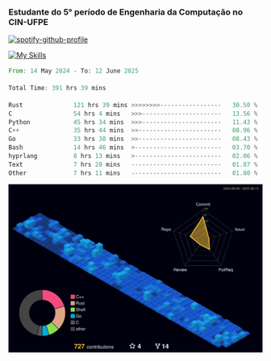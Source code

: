 
### Estudante do 5° período de Engenharia da Computação no CIN-UFPE

[![spotify-github-profile](https://spotify-github-profile.kittinanx.com/api/view?uid=21nggge2ld354asa4l3xoze2q&cover_image=true&theme=novatorem&show_offline=false&background_color=000000&interchange=true&bar_color=53b14f&bar_color_cover=true)](https://github.com/kittinan/spotify-github-profile)


[![My Skills](https://skillicons.dev/icons?i=c,cpp,rust,py,java,neovim&theme=dark)](https://skillicons.dev)

<!--START_SECTION:waka-->

```rust
From: 14 May 2024 - To: 12 June 2025

Total Time: 391 hrs 39 mins

Rust              121 hrs 39 mins >>>>>>>>-----------------   30.50 %
C                 54 hrs 4 mins   >>>----------------------   13.56 %
Python            45 hrs 34 mins  >>>----------------------   11.43 %
C++               35 hrs 44 mins  >>-----------------------   08.96 %
Go                33 hrs 38 mins  >>-----------------------   08.43 %
Bash              14 hrs 46 mins  >------------------------   03.70 %
hyprlang          8 hrs 13 mins   >------------------------   02.06 %
Text              7 hrs 28 mins   -------------------------   01.87 %
Other             7 hrs 11 mins   -------------------------   01.80 %
```

<!--END_SECTION:waka-->

![](./profile-3d-contrib/profile-night-view.svg)
